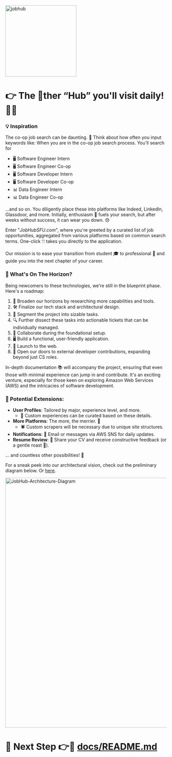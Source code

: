 <img width="222" alt="jobhub" src="https://github.com/sbshaun/JobHub/assets/99154887/b4c2ddcc-6101-4a93-a039-dd9e49844f68">

# 👉 The 🚫ther “Hub” you'll visit daily! 🙊🌟

### 💡 Inspiration
The co-op job search can be daunting. 🤔 Think about how often you input keywords like:
When you are in the co-op job search process. You'll search for 
- 🖥️ Software Engineer Intern 
- 🖥️ Software Engineer Co-op 
- 🖥️ Software Developer Intern 
- 🖥️ Software Developer Co-op 
- 📊 Data Engineer Intern 
- 📊 Data Engineer Co-op 

...and so on. You diligently place these into platforms like Indeed, LinkedIn, Glassdoor, and more. Initially, enthusiasm 🚀 fuels your search, but after weeks without success, it can wear you down. 😞

Enter "_JobHubSFU.com_", where you're greeted by a curated list of job opportunities, aggregated from various platforms based on common search terms. One-click 🖱️ takes you directly to the application. 

Our mission is to ease your transition from student 🎓 to professional 💼 and guide you into the next chapter of your career.

### 🌅 What's On The Horizon? 
Being newcomers to these technologies, we're still in the blueprint phase. Here's a roadmap:
1. 🧭 Broaden our horizons by researching more capabilities and tools.
2. 🛠️ Finalize our tech stack and architectural design.
3. 📝 Segment the project into sizable tasks.
4. 🔍 Further dissect these tasks into actionable tickets that can be individually managed.
5. 🤝 Collaborate during the foundational setup.
6. 🖥️ Build a functional, user-friendly application.
7. 🚀 Launch to the web.
8. 🚪 Open our doors to external developer contributions, expanding beyond just CS roles.

In-depth documentation 📚 will accompany the project, ensuring that even those with minimal experience can jump in and contribute. It's an exciting venture, especially for those keen on exploring Amazon Web Services (AWS) and the intricacies of software development.

### 🌟 Potential Extensions:
- **User Profiles**: Tailored by major, experience level, and more.
  - 🎨 Custom experiences can be curated based on these details.
- **More Platforms**: The more, the merrier. 🎉
  - 🕷️ Custom scrapers will be necessary due to unique site structures.
- **Notifications**: 📧 Email or messages via AWS SNS for daily updates.
- **Resume Review**: 📄 Share your CV and receive constructive feedback (or a gentle roast 🍖).

... and countless other possibilities! 🌌

For a sneak peek into our architectural vision, check out the preliminary diagram below. Or [here](https://miro.com/app/board/uXjVNX2YT9k=/?share_link_id=732210735449). 

<img width="777" alt="JobHub-Architecture-Diagram" src="https://github.com/sbshaun/JobHub/assets/99154887/5de417cc-d087-41e0-9df4-b73d22a52128">

# 🌟 Next Step 👉🚀 [docs/README.md](docs/README.md) 
